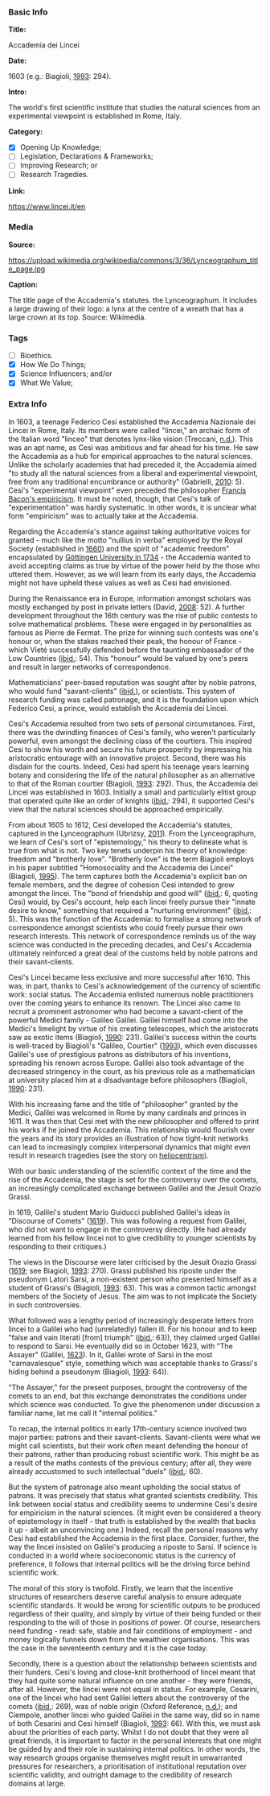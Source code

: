 <!-- *Copy and paste this file's text (in raw, without rendering) into new files for new stories. -->

### Basic Info

**Title:**
<!-- Insert title for this story in line 7. The name of the GitHub file above must be: "[BCE or CE] YYYY [TITLE].md". For example, an event in 530 BC with the title "Thales falls into a well" would be called "BCE 0530 Thales falls into a well.md" -->
Accademia dei Lincei

**Date:**
<!-- Type in line 11 the date of this story, and link to a source confirming the selected date -->
1603 (e.g.: Biagioli, [1993](https://press.uchicago.edu/ucp/books/book/chicago/G/bo3640574.html): 294).

**Intro:**
<!-- Share in line 15 a brief intro to the story (keep it under 240 characters) -->
The world's first scientific institute that studies the natural sciences from an experimental viewpoint is established in Rome, Italy.

**Category:** 
<!-- Select one (and ONLY ONE) by typing "x" between "[ ]". Make sure to type in the commit the issue number for the category you select, as it appears next to each category. -->

- [x] Opening Up Knowledge; <!-- #10 -->
- [ ] Legislation, Declarations & Frameworks; <!-- #11 -->
- [ ] Improving Research; or <!-- #12 -->
- [ ] Research Tragedies. <!-- #13 -->

**Link:**
<!-- Not necessary, can say "N/A" or be a link to the story's pertinent document/article/book; as an example, the *Code of Hammurabi* links to the very [*Code of Hammurabi*](https://avalon.law.yale.edu/ancient/hamframe.asp). Type in line 27. -->
https://www.lincei.it/en

### Media

**Source:** 
<!-- Share in line 33 direct link to an image that can be shared following its copyright; [Wikimedia Commons](https://commons.wikimedia.org/wiki/Commons:Reusing_content_outside_Wikimedia) is a good place to look -->
https://upload.wikimedia.org/wikipedia/commons/3/36/Lynceographum_title_page.jpg

**Caption:** 
<!-- Insert a description of the image in line 37; be detailed as this will serve as ALT text -->
The title page of the Accademia's statutes. the Lynceographum. It includes a large drawing of their logo: a lynx at the centre of a wreath that has a large crown at its top. Source: Wikimedia.

### Tags
<!-- Type "x" between "[ ]" for all relevant tags. Make sure to type in the commit the issue number for the tag(s) you select, as it appears next to each tag. -->

- [ ] Bioethics. <!-- #14 -->
- [x] How We Do Things; <!-- #15 -->
- [x] Science Influencers; and/or <!-- #16 -->
- [x] What We Value; <!-- #17 -->

### Extra Info
<!-- Paste the story onto line 49! Remember: a line is a paragraph and a blank line must be placed between paragraphs. -->
In 1603, a teenage Federico Cesi established the Accademia Nazionale dei Lincei in Rome, Italy. Its members were called "lincei," an archaic form of the Italian word "lìnceo" that denotes lynx-like vision (Treccani, [n.d.](https://www.treccani.it/vocabolario/linceo/)). This was an apt name, as Cesi was ambitious and far ahead for his time. He saw the Accademia as a hub for empirical approaches to the natural sciences. Unlike the scholarly academies that had preceded it, the Accademia aimed "to study all the natural sciences from a liberal and experimental viewpoint, free from any traditional encumbrance or authority" (Gabrielli, [2010](https://www.allea.org/wp-content/uploads/2015/09/Italy_Accademia-dei-Lincei.pdf): 5). Cesi's "experimental viewpoint" even preceded the philosopher [Francis Bacon's empiricism](https://www.tiki-toki.com/timeline/entry/1753034/A-History-of-Research-Ethics/#vars!panel=16443473!). It must be noted, though, that Cesi's talk of "experimentation" was hardly systematic. In other words, it is unclear what form "empiricism" was to actually take at the Accademia.

Regarding the Accademia's stance against taking authoritative voices for granted - much like the motto "nullius in verba" employed by the Royal Society (established in [1660](https://www.tiki-toki.com/timeline/entry/1753034/A-History-of-Research-Ethics/#vars!panel=16443519!)) and the spirit of "academic freedom" encapsulated by [Göttingen University in 1734](https://www.tiki-toki.com/timeline/entry/1753034/A-History-of-Research-Ethics/#vars!panel=16443610!) - the Accademia wanted to avoid accepting claims as true by virtue of the power held by the those who uttered them. However, as we will learn from its early days, the Accademia might not have upheld these values as well as Cesi had envisioned.

During the Renaissance era in Europe, information amongst scholars was mostly exchanged by post in private letters (David, [2008](https://doi.org/10.2202/1932-0213.1040): 52). A further development throughout the 16th century was the rise of public contests to solve mathematical problems. These were engaged in by personalities as famous as Pierre de Fermat. The prize for winning such contests was one's honour or, when the stakes reached their peak, the honour of France - which Vieté successfully defended before the taunting embassador of the Low Countries ([ibid.](https://doi.org/10.2202/1932-0213.1040): 54). This "honour" would be valued by one's peers and result in larger networks of correspondence.

Mathematicians' peer-based reputation was sought after by noble patrons, who would fund "savant-clients" ([ibid.](https://doi.org/10.2202/1932-0213.1040)), or scientists. This system of research funding was called patronage, and it is the foundation upon which Federico Cesi, a prince, would establish the Accademia dei Lincei.

Cesi's Accademia resulted from two sets of personal circumstances. First, there was the dwindling finances of Cesi's family, who weren't particularly powerful, even amongst the declining class of the courtiers. This inspired Cesi to show his worth and secure his future prosperity by impressing his aristocratic entourage with an innovative project. Second, there was his disdain for the courts. Indeed, Cesi had spent his teenage years learning botany and considering the life of the natural philosopher as an alternative to that of the Roman courtier (Biagioli, [1993](https://press.uchicago.edu/ucp/books/book/chicago/G/bo3640574.html): 292). Thus, the Accademia dei Lincei was established in 1603. Initially a small and particularly elitist group that operated quite like an order of knights ([ibid.](https://press.uchicago.edu/ucp/books/book/chicago/G/bo3640574.html): 294), it supported Cesi's view that the natural sciences should be approached empirically.

From about 1605 to 1612, Cesi developed the Accademia's statutes, captured in the Lynceographum (Ubrizsy, [2011](http://dx.doi.org/10.18352/studium.1555)). From the Lynceographum, we learn of Cesi's sort of "epistemology," his theory to delineate what is true from what is not. Two key tenets underpin his theory of knowledge: freedom and "brotherly love". "Brotherly love" is the term Biagioli employs in his paper subtitled "Homosociality and the Accademia dei Lincei" (Biagioli, [1995](https://doi.org/10.1353/con.1995.0010)). The term captures both the Accademia's explicit ban on female members, and the degree of cohesion Cesi intended to grow amongst the lincei. The "bond of friendship and good will" ([ibid.](https://doi.org/10.1353/con.1995.0010): 6, quoting Cesi) would, by Cesi's account, help each lincei freely pursue their "innate desire to know," something that required a "nurturing environment" ([ibid.](https://doi.org/10.1353/con.1995.0010): 5). This was the function of the Accademia: to formalise a strong network of correspondence amongst scientists who could freely pursue their own research interests. This network of correspondence reminds us of the way science was conducted in the preceding decades, and Cesi's Accademia ultimately reinforced a great deal of the customs held by noble patrons and their savant-clients.

Cesi's Lincei became less exclusive and more successful after 1610. This was, in part, thanks to Cesi's acknowledgement of the currency of scientific work: social status. The Accademia enlisted numerous noble practitioners over the coming years to enhance its renown. The Lincei also came to recruit a prominent astronomer who had become a savant-client of the powerful Medici family - Galileo Galilei. Galilei himself had come into the Medici's limelight by virtue of his creating telescopes, which the aristocrats saw as exotic items (Biagioli, [1990](https://www.jstor.org/stable/233685): 231). Galilei's success within the courts is well-traced by Biagioli's "Galileo, Courtier" ([1993](https://press.uchicago.edu/ucp/books/book/chicago/G/bo3640574.html)), which even discusses Galilei's use of prestigious patrons as distributors of his inventions, spreading his renown across Europe. Galilei also took advantage of the decreased stringency in the court, as his previous role as a mathematician at university placed him at a disadvantage before philosophers (Biagioli, [1990](https://www.jstor.org/stable/233685): 231).

With his increasing fame and the title of "philosopher" granted by the Medici, Galilei was welcomed in Rome by many cardinals and princes in 1611. It was then that Cesi met with the new philosopher and offered to print his works if he joined the Accademia. This relationship would flourish over the years and its story provides an illustration of how tight-knit networks can lead to increasingly complex interpersonal dynamics that might even result in research tragedies (see the story on [heliocentrism](https://www.tiki-toki.com/timeline/entry/1753034/A-History-of-Research-Ethics/#vars!panel=16443483!)).

With our basic understanding of the scientific context of the time and the rise of the Accademia, the stage is set for the controversy over the comets, an increasingly complicated exchange between Galilei and the Jesuit Orazio Grassi.

In 1619, Galilei's student Mario Guiducci published Galilei's ideas in "Discourse of Comets" ([1619](https://ou-primo.hosted.exlibrisgroup.com/permalink/f/sl6asd/NORMANLAW_ALMA21416310070002042)). This was following a request from Galilei, who did not want to engage in the controversy directly. (He had already learned from his fellow lincei not to give credibility to younger scientists by responding to their critiques.)

The views in the Discourse were later criticised by the Jesuit Orazio Grassi ([1619](https://echo.mpiwg-berlin.mpg.de/ECHOdocuView?mode=imagepath&url=/permanent/library/HG3PRU30/pageimg); see Biagioli, [1993](https://press.uchicago.edu/ucp/books/book/chicago/G/bo3640574.html): 270). Grassi published his riposte under the pseudonym Latori Sarsi, a non-existent person who presented himself as a student of Grassi's (Biagioli, [1993](https://press.uchicago.edu/ucp/books/book/chicago/G/bo3640574.html): 63). This was a common tactic amongst members of the Society of Jesus. The aim was to not implicate the Society in such controversies.

What followed was a lengthy period of increasingly desperate letters from lincei to a Galilei who had (unrelatedly) fallen ill. For his honour and to keep "false and vain literati [from] triumph" ([ibid.](https://press.uchicago.edu/ucp/books/book/chicago/G/bo3640574.html): 63)), they claimed urged Galilei to respond to Sarsi. He eventually did so in October 1623, with "The Assayer" (Galilei, [1623](https://web.stanford.edu/~jsabol/certainty/readings/Galileo-Assayer.pdf)). In it, Galilei wrote of Sarsi in the most "carnavalesque" style, something which was acceptable thanks to Grassi's hiding behind a pseudonym (Biagioli, [1993](https://press.uchicago.edu/ucp/books/book/chicago/G/bo3640574.html): 64)).

"The Assayer," for the present purposes, brought the controversy of the comets to an end, but this exchange demonstrates the conditions under which science was conducted. To give the phenomenon under discussion a familiar name, let me call it "internal politics."

To recap, the internal politics in early 17th-century science involved two major parties: patrons and their savant-clients. Savant-clients were what we might call scientists, but their work often meant defending the honour of their patrons, rather than producing robust scientific work. This might be as a result of the maths contests of the previous century; after all, they were already accustomed to such intellectual "duels" ([ibid.](https://press.uchicago.edu/ucp/books/book/chicago/G/bo3640574.html): 60).

But the system of patronage also meant upholding the social status of patrons. It was precisely that status what granted scientists credibility. This link between social status and credibility seems to undermine Cesi's desire for empiricism in the natural sciences. (It might even be considered a theory of epistemology in itself - that truth is established by the wealth that backs it up - albeit an unconvincing one.) Indeed, recall the personal reasons why Cesi had established the Accademia in the first place. Consider, further, the way the lincei insisted on Galilei's producing a riposte to Sarsi. If science is conducted in a world where socioeconomic status is the currency of preference, it follows that internal politics will be the driving force behind scientific work.

The moral of this story is twofold. Firstly, we learn that the incentive structures of researchers deserve careful analysis to ensure adequate scientific standards. It would be wrong for scientific outputs to be produced regardless of their quality, and simply by virtue of their being funded or their responding to the will of those in positions of power. Of course, researchers need funding - read: safe, stable and fair conditions of employment - and money logically funnels down from the wealthier organisations. This was the case in the seventeenth century and it is the case today.

Secondly, there is a question about the relationship between scientists and their funders. Cesi's loving and close-knit brotherhood of lincei meant that they had quite some natural influence on one another - they were friends, after all. However, the lincei were not equal in status. For example, Cesarini, one of the lincei who had sent Galilei letters about the controversy of the comets ([ibid.](https://press.uchicago.edu/ucp/books/book/chicago/G/bo3640574.html): 269), was of noble origin (Oxford Reference, [n.d.](https://www.oxfordreference.com/view/10.1093/oi/authority.20110803095559905)); and Ciempole, another lincei who guided Galilei in the same way, did so in name of both Cesarini and Cesi himself (Biagioli, [1993](https://press.uchicago.edu/ucp/books/book/chicago/G/bo3640574.html): 66). With this, we must ask about the priorities of each party. Whilst I do not doubt that they were all great friends, it is important to factor in the personal interests that one might be guided by and their role in sustaining internal politics. In other words, the way research groups organise themselves might result in unwarranted pressures for researchers, a prioritisation of institutional reputation over scientific validity, and outright damage to the credibility of research domains at large.
